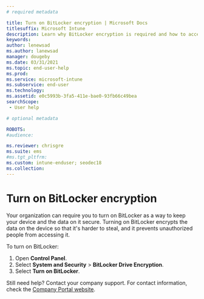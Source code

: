 ```yaml
---
# required metadata

title: Turn on BitLocker encryption | Microsoft Docs
titlesuffix: Microsoft Intune
description: Learn why BitLocker encryption is required and how to access BitLocker settings on your device.  
keywords:
author: lenewsad
ms.author: lanewsad
manager: dougeby
ms.date: 03/31/2021
ms.topic: end-user-help
ms.prod:
ms.service: microsoft-intune
ms.subservice: end-user
ms.technology:
ms.assetid: e0c5993b-3fa5-411e-bae0-93fb66c49bea
searchScope:
 - User help

# optional metadata

ROBOTS:  
#audience:

ms.reviewer: chrisgre
ms.suite: ems
#ms.tgt_pltfrm:
ms.custom: intune-enduser; seodec18
ms.collection: 
---
```

# Turn on BitLocker encryption

Your organization can require you to turn on BitLocker as a way to keep your device and the data on it secure. Turning on BitLocker encrypts the data on the device so that it's harder to steal, and it prevents unauthorized people from accessing it.  

To turn on BitLocker:  

1. Open **Control Panel**.
2. Select **System and Security** > **BitLocker Drive Encryption**.
3. Select **Turn on BitLocker**.  

Still need help? Contact your company support. For contact information, check the [Company Portal website](https://go.microsoft.com/fwlink/?linkid=2010980).
